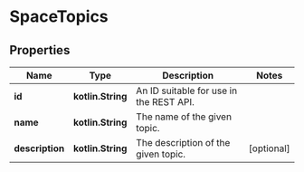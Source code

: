 
# SpaceTopics

## Properties
Name | Type | Description | Notes
------------ | ------------- | ------------- | -------------
**id** | **kotlin.String** | An ID suitable for use in the REST API. | 
**name** | **kotlin.String** | The name of the given topic. | 
**description** | **kotlin.String** | The description of the given topic. |  [optional]



